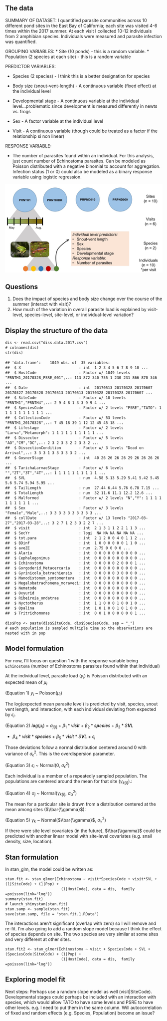 The data
--------

SUMMARY OF DATASET: I quantified parasite communities across 10
different pond sites in the East Bay of California; each site was
visited 4-6 times within the 2017 summer. At each visit I collected
10-12 individuals from 2 amphibian species. Individuals were measured
and parasite infection was quantified.

GROUPING VARIABLES: \* Site (10 ponds) - this is a random variable. \*
Population (2 species at each site) - this is a random variable

PREDICTOR VARIABLES:

-   Species (2 species) - I think this is a better designation for
    species

-   Body size (snout-vent-length) - A continuous variable (fixed effect)
    at the individual level

-   Developmental stage - A continuous variable at the individual
    level...problematic since development is measured differently in
    newts vs. frogs

-   Sex - A factor variable at the individual level

-   Visit - A continuous variable (though could be treated as a factor
    if the relationship si non linear)

RESPONSE VARIABLE:

-   The number of parasites found within an individual. For this
    analysis, just count number of Echinostoma parasites. Can be modeled
    as Poisson distributed with a negative binomial to account for
    aggregation. Infection status (1 or 0) could also be modeled as a
    binary response variable using logistic regression.

![Experimental Design](ip_fig_design.png)

Questions
---------

1.  Does the impact of species and body size change over the course of
    the summer (interact with visit)?
2.  How much of the variation in overall parasite load is explained by
    visit-level, species-level, site-level, or individual-level
    variation?

Display the structure of the data
---------------------------------

    dis <- read.csv("diss.data.2017.csv")
    # colnames(dis)
    str(dis)

    ## 'data.frame':    1049 obs. of  35 variables:
    ##  $ X                          : int  1 2 3 4 5 6 7 8 9 10 ...
    ##  $ HostCode                   : Factor w/ 1049 levels "PRNTH1_20170328_PSRE_001",..: 113 872 340 755 1 230 231 866 870 346 ...
    ##  $ Date                       : int  20170513 20170328 20170607 20170327 20170328 20170513 20170513 20170328 20170328 20170607 ...
    ##  $ SiteCode                   : Factor w/ 10 levels "PRNTH1","PRNTH4",..: 2 9 4 8 1 3 3 9 9 4 ...
    ##  $ SpeciesCode                : Factor w/ 2 levels "PSRE","TATO": 1 1 1 1 1 1 1 1 1 1 ...
    ##  $ CollectionCode             : Factor w/ 53 levels "PRNTH1_20170328",..: 7 45 18 39 1 12 12 45 45 18 ...
    ##  $ Lifestage                  : Factor w/ 2 levels "Larva","Metamorph": 1 1 1 1 1 1 1 1 1 1 ...
    ##  $ Dissector                  : Factor w/ 5 levels "AO","CM","DC",..: 2 3 2 3 3 2 2 3 3 2 ...
    ##  $ DissectionCondition        : Factor w/ 3 levels "Dead on Arrival",..: 3 3 3 1 3 3 3 3 3 2 ...
    ##  $ GosnerStage                : int  40 26 26 26 26 29 26 26 26 26 ...
    ##  $ TarichaLarvaeStage         : Factor w/ 6 levels "","2T","3T","4T",..: 1 1 1 1 1 1 1 1 1 1 ...
    ##  $ SVL                        : num  4.58 5.13 5.29 5.41 5.42 5.45 5.6 5.74 5.94 5.95 ...
    ##  $ TailLength                 : num  27.44 6.44 5.76 6.78 7.15 ...
    ##  $ TotalLength                : num  32 11.6 11.1 12.2 12.6 ...
    ##  $ Malformed                  : Factor w/ 2 levels "N","Y": 1 1 1 1 1 1 1 1 1 1 ...
    ##  $ Sex                        : Factor w/ 3 levels "Female","Male",..: 3 3 3 3 3 3 3 3 3 3 ...
    ##  $ collDate                   : Factor w/ 13 levels "2017-03-27","2017-03-28",..: 3 2 7 1 2 3 3 2 2 7 ...
    ##  $ visit                      : int  2 1 3 1 1 2 2 1 1 3 ...
    ##  $ SecYr                      : logi  NA NA NA NA NA NA ...
    ##  $ tot.para                   : int  2 1 2 0 0 4 0 1 1 2 ...
    ##  $ BDinf                      : int  1 0 0 0 0 0 0 1 1 0 ...
    ##  $ aveZE                      : num  2.75 0 0 0 0 ...
    ##  $ Alaria                     : int  0 0 0 0 0 0 0 0 0 0 ...
    ##  $ Cephalogonimus             : int  0 0 0 0 0 0 0 0 0 0 ...
    ##  $ Echinostoma                : int  0 0 0 0 0 2 0 0 0 1 ...
    ##  $ Gorgoderid_Metacercaria    : int  0 0 0 0 0 0 0 0 0 0 ...
    ##  $ Gyrinicola_batrachiensis   : int  0 0 0 0 0 3 0 0 0 0 ...
    ##  $ Manodistomum_syntomentera  : int  0 0 0 0 0 0 0 0 0 0 ...
    ##  $ Megalobatrachonema_moraveci: int  0 0 0 0 0 0 0 0 0 0 ...
    ##  $ Nematode                   : int  0 0 0 0 0 0 0 0 0 0 ...
    ##  $ Oxyurid                    : int  0 0 0 0 0 0 0 0 0 0 ...
    ##  $ Ribeiroia_ondatrae         : int  0 0 0 0 0 0 0 0 0 0 ...
    ##  $ Nyctotherus                : int  1 1 0 0 0 1 0 0 1 0 ...
    ##  $ Opalina                    : int  1 0 1 0 0 1 0 1 0 0 ...
    ##  $ Tritrichomonas             : int  0 0 1 0 0 0 0 0 0 1 ...

    dis$Pop <- paste(dis$SiteCode, dis$SpeciesCode, sep = "_") 
    # each population is sampled multiple time so the observations are nested with in pop

Model formulation
-----------------

For now, I'll focus on question 1 with the response variable being
`Echinostoma` (number of Echinostoma parasites found within that
individual)

At the individual level, parasite load (*y*<sub>*i*</sub>) is Poisson
distributed with an expected mean of *μ*<sub>*i*</sub>

(Equation 1) *y*<sub>*i*</sub> ~ Poisson(*μ*<sub>*i*</sub>)

The log(expected mean parasite level) is predicted by visit, species,
snout vent length, and interaction, with each individual deviating from
expected by *ϵ*<sub>*i*</sub>.

(Equation 2) *l**o**g*(*μ*<sub>*i*</sub>) = *α*<sub>*j*\[*i*\]</sub> +
*β*<sub>1</sub> \* *v**i**s**i**t* +
*β*<sub>2</sub> \* *s**p**e**c**i**e**s* + *β*<sub>3</sub> \* *S**V**L*
+ *β*<sub>4</sub> \* *v**i**s**i**t* \* *s**p**e**c**i**e**s* +
*β*<sub>5</sub> \* *v**i**s**i**t* \* *S**V**L* + *ϵ*<sub>*i*</sub>

Those deviations follow a normal distribution centered around 0 with
variance of *σ*<sub>*ϵ*</sub><sup>2</sup>. This is the overdispersion
parameter.

(Equation 3) *ϵ*<sub>*i*</sub> ~ Normal(0,
*σ*<sub>*ϵ*</sub><sup>2</sup>)

Each individual is a member of a repeatedly sampled population. The
populations are centered around the mean for that site
(*γ*<sub>*k*\[*i*\]</sub>).:

(Equation 4) *α*<sub>*j*</sub> ~ Normal(*γ*<sub>*k*\[*i*\]</sub>,
*σ*<sub>*α*</sub><sup>2</sup>)

The mean for a particular site is drawn from a distribution centered at
the mean among sites ($\\bar{\\gamma}$):

(Equation 5) *γ*<sub>*k*</sub> ~ Normal($\\bar{\\gamma}$,
*σ*<sub>*γ*</sub><sup>2</sup>)

If there were site level covariates (in the future), $\\bar{\\gamma}$
could be predicted with another linear model with site-level covariates
(e.g. snail density, size, location).

Stan formulation
----------------

In stan\_glm, the model could be written as:

    stan.fit <- stan_glmer(Echinostoma ~ visit*SpeciesCode + visit*SVL + (1|SiteCode) + (1|Pop) +
                             (1|HostCode), data = dis,  family =poisson(link="log"))
    summary(stan.fit)
    # launch_shinystan(stan.fit)
    stan.samp <- sample(stan.fit)
    save(stan.samp, file = "stan.fit.1.RData")

The interactions aren't significant (overlap with zero) so I will remove
and re-fit. I'm also going to add a random slope model because I think
the effect of species depends on site. The two species are very similar
at some sites and very different at other sites.

    stan.fit2 <- stan_glmer(Echinostoma ~ visit + SpeciesCode + SVL + (SpeciesCode|SiteCode) + (1|Pop) +
                             (1|HostCode), data = dis,  family =poisson(link="log"))

Exploring model fit
-------------------

Next steps: Perhaps use a random slope model as well (visit|SiteCode).
Developmental stages could perhaps be included with an interaction with
species, which would allow TATO to have some levels and PSRE to have
other levels. e.g. I need to put them in the same column. Will
autocorrelation of fixed and random effects (e.g. Species, Population)
become an issue?
